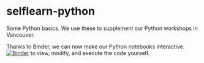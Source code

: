# selflearn-python
Some Python basics. We use these to supplement our Python workshops in Vancouver.

Thanks to Binder, we can now make our Python notebooks interactive. 
[![Binder](https://mybinder.org/badge_logo.svg)](https://mybinder.org/v2/gh/ankn14/selflearn-python/master) 
to view, modify, and execute 
the code yourself.
